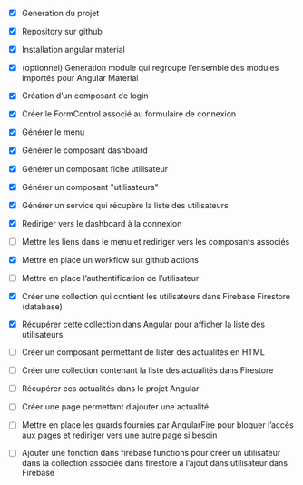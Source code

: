 - [x] Generation du projet
- [x] Repository sur github
- [x] Installation angular material
- [x] (optionnel) Generation module qui regroupe l’ensemble des modules importés pour Angular Material
- [x] Création d’un composant de login
- [x] Créer le FormControl associé au formulaire de connexion
- [x] Générer le menu
- [x] Générer le composant dashboard
- [x] Générer un composant fiche utilisateur
- [x] Générer un composant "utilisateurs"
- [x] Générer un service qui récupère la liste des utilisateurs
- [x] Rediriger vers le dashboard à la connexion
- [ ] Mettre les liens dans le menu et rediriger vers les composants associés
- [x] Mettre en place un workflow sur github actions
- [ ] Mettre en place l’authentification de l’utilisateur
- [x] Créer une collection qui contient les utilisateurs dans Firebase Firestore (database)
- [x] Récupérer cette collection dans Angular pour afficher la liste des utilisateurs
- [ ] Créer un composant permettant de lister des actualités en HTML
- [ ] Créer une collection contenant la liste des actualités dans Firestore
- [ ] Récupérer ces actualités dans le projet Angular
- [ ] Créer une page permettant d’ajouter une actualité
- [ ] Mettre en place les guards fournies par AngularFire pour bloquer l’accès aux pages et rediriger vers une autre page si besoin
- [ ] Ajouter une fonction dans firebase functions pour créer un utilisateur dans la collection associée dans firestore à l’ajout dans utilisateur dans Firebase

